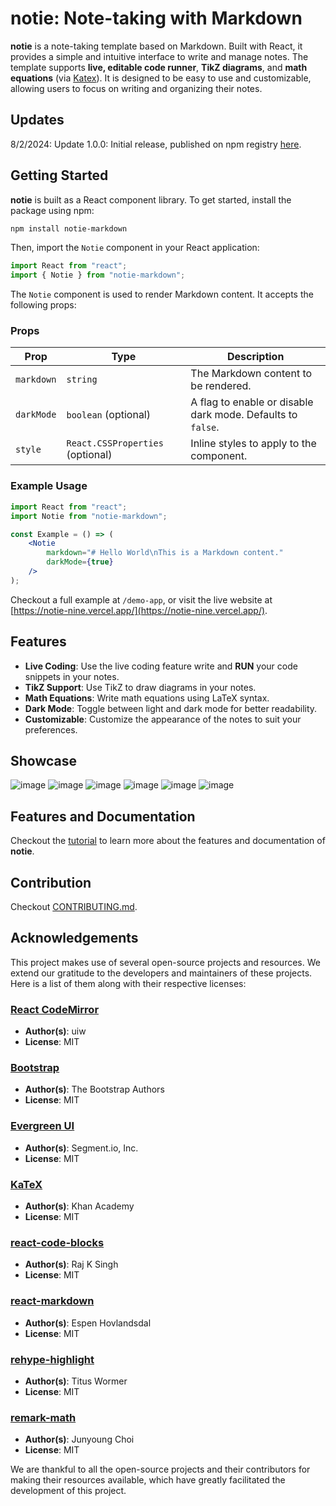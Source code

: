 # **notie**: Note-taking with Markdown

**notie** is a note-taking template based on Markdown. Built with React, it provides a simple and intuitive interface to write and manage notes. The template supports **live, editable code runner**, **TikZ diagrams**, and **math equations** (via [Katex](https://katex.org/)). It is designed to be easy to use and customizable, allowing users to focus on writing and organizing their notes.

## Updates

8/2/2024: Update 1.0.0: Initial release, published on npm registry [here](https://www.npmjs.com/package/notie-markdown).

## Getting Started

**notie** is built as a React component library. To get started, install the package using npm:

```bash
npm install notie-markdown
```

Then, import the `Notie` component in your React application:

```typescript
import React from "react";
import { Notie } from "notie-markdown";
```

The `Notie` component is used to render Markdown content. It accepts the following props:

### Props

| Prop       | Type                             | Description                                                 |
| ---------- | -------------------------------- | ----------------------------------------------------------- |
| `markdown` | `string`                         | The Markdown content to be rendered.                        |
| `darkMode` | `boolean` (optional)             | A flag to enable or disable dark mode. Defaults to `false`. |
| `style`    | `React.CSSProperties` (optional) | Inline styles to apply to the component.                    |

### Example Usage

```jsx
import React from "react";
import Notie from "notie-markdown";

const Example = () => (
    <Notie
        markdown="# Hello World\nThis is a Markdown content."
        darkMode={true}
    />
);
```

Checkout a full example at `/demo-app`, or visit the live website at [https://notie-nine.vercel.app/](https://notie-nine.vercel.app/).

## Features

-   **Live Coding**: Use the live coding feature write and **RUN** your code snippets in your notes.
-   **TikZ Support**: Use TikZ to draw diagrams in your notes.
-   **Math Equations**: Write math equations using LaTeX syntax.
-   **Dark Mode**: Toggle between light and dark mode for better readability.
-   **Customizable**: Customize the appearance of the notes to suit your preferences.

## Showcase

![image](https://github.com/branyang02/notie/assets/107154811/c7d2ac58-2f48-4e1f-af82-bfeec266c1f7)
![image](https://github.com/branyang02/notie/assets/107154811/17fe3a55-64b7-49a0-b3c1-80a2072b5e1c)
![image](https://github.com/branyang02/notie/assets/107154811/f0438d26-847b-4859-84f2-9a5ff93420a2)
![image](https://github.com/branyang02/notie/assets/107154811/b33df6d2-2837-44aa-8648-7b85bdbabdee)
![image](https://github.com/branyang02/notie/assets/107154811/103f8f2c-6621-4e01-9c5c-c2b8d3f5b5b8)
![image](https://github.com/branyang02/notie/assets/107154811/935ed296-2cad-4bd1-af7f-3d256a3fc54c)

## Features and Documentation

Checkout the [tutorial](https://notie-nine.vercel.app/tutorial) to learn more about the features and documentation of **notie**.

## Contribution

Checkout [CONTRIBUTING.md](https://github.com/branyang02/notie/blob/main/CONTRIBUTING.md).

## Acknowledgements

This project makes use of several open-source projects and resources. We extend our gratitude to the developers and maintainers of these projects. Here is a list of them along with their respective licenses:

### [React CodeMirror](https://uiwjs.github.io/react-codemirror/)

-   **Author(s)**: uiw
-   **License**: MIT

### [Bootstrap](https://getbootstrap.com/)

-   **Author(s)**: The Bootstrap Authors
-   **License**: MIT

### [Evergreen UI](https://evergreen.segment.com/)

-   **Author(s)**: Segment.io, Inc.
-   **License**: MIT

### [KaTeX](https://katex.org/)

-   **Author(s)**: Khan Academy
-   **License**: MIT

### [react-code-blocks](https://react-code-blocks-rajinwonderland.vercel.app/?path=/story/code--default)

-   **Author(s)**: Raj K Singh
-   **License**: MIT

### [react-markdown](https://remarkjs.github.io/react-markdown/)

-   **Author(s)**: Espen Hovlandsdal
-   **License**: MIT

### [rehype-highlight](https://github.com/rehypejs/rehype-highlight)

-   **Author(s)**: Titus Wormer
-   **License**: MIT

### [remark-math](https://remark.js.org/)

-   **Author(s)**: Junyoung Choi
-   **License**: MIT

We are thankful to all the open-source projects and their contributors for making their resources available, which have greatly facilitated the development of this project.
